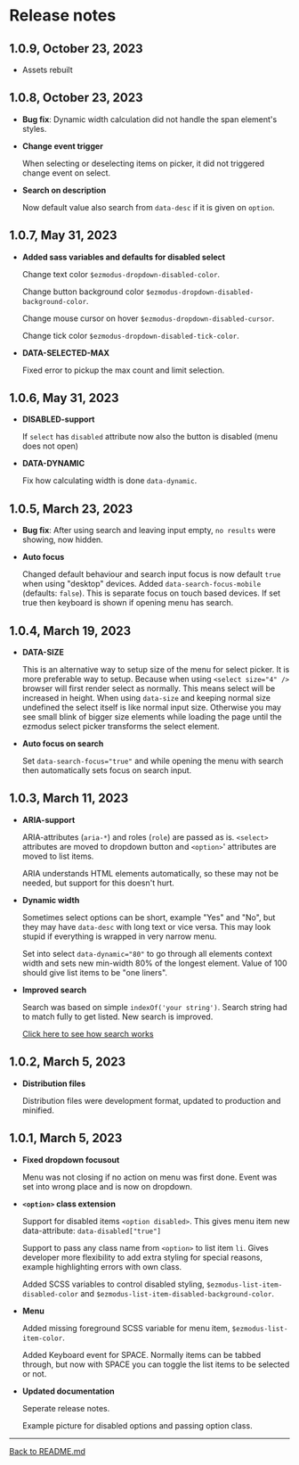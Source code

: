 # Release notes

## 1.0.9, October 23, 2023

- Assets rebuilt

## 1.0.8, October 23, 2023

- **Bug fix**: Dynamic width calculation did not handle the span element's styles.

- **Change event trigger**

    When selecting or deselecting items on picker, it did not triggered change event on select.

- **Search on description**

    Now default value also search from `data-desc` if it is given on `option`.

## 1.0.7, May 31, 2023

- **Added sass variables and defaults for disabled select**

    Change text color `$ezmodus-dropdown-disabled-color`.

    Change button background color `$ezmodus-dropdown-disabled-background-color`.

    Change mouse cursor on hover `$ezmodus-dropdown-disabled-cursor`.

    Change tick color `$ezmodus-dropdown-disabled-tick-color`.

- **DATA-SELECTED-MAX**

    Fixed error to pickup the max count and limit selection.

## 1.0.6, May 31, 2023

- **DISABLED-support**

    If `select` has `disabled` attribute now also the button is disabled (menu does not open)

- **DATA-DYNAMIC**

    Fix how calculating width is done `data-dynamic`.

## 1.0.5, March 23, 2023

- **Bug fix**: After using search and leaving input empty, `no results` were showing, now hidden.

- **Auto focus**

    Changed default behaviour and search input focus is now default `true` when using "desktop" devices.
    Added `data-search-focus-mobile` (defaults: `false`). This is separate focus on touch based devices. If set true then keyboard is shown if opening menu has search.

## 1.0.4, March 19, 2023

- **DATA-SIZE**

    This is an alternative way to setup size of the menu for select picker. It is more preferable way to setup. Because when using `<select size="4" />` browser will first render select as normally. This means select will be increased in height. When using `data-size` and keeping normal size undefined the select itself is like normal input size. Otherwise you may see small blink of bigger size elements while loading the page until the ezmodus select picker transforms the select element.

- **Auto focus on search**

    Set `data-search-focus="true"` and while opening the menu with search then automatically sets focus on search input.

## 1.0.3, March 11, 2023

- **ARIA-support**

    ARIA-attributes (`aria-*`) and roles (`role`) are passed as is. `<select>` attributes are moved to dropdown button and `<option>`' attributes are moved to list items.

    ARIA understands HTML elements automatically, so these may not be needed, but support for this doesn't hurt.

- **Dynamic width**

    Sometimes select options can be short, example "Yes" and "No", but they may have `data-desc` with long text or vice versa. This may look stupid if everything is wrapped in very narrow menu.

    Set into select `data-dynamic="80"` to go through all elements context width and sets new min-width 80% of the longest element. Value of 100 should give list items to be "one liners".

- **Improved search**

    Search was based on simple `indexOf('your string')`. Search string had to match fully to get listed. New search is improved.

    [Click here to see how search works](search.md)

## 1.0.2, March 5, 2023

- **Distribution files**

    Distribution files were development format, updated to production and minified.

## 1.0.1, March 5, 2023

- **Fixed dropdown focusout**

    Menu was not closing if no action on menu was first done. Event was set into wrong place and is now on dropdown.

- **`<option>` class extension**

    Support for disabled items `<option disabled>`. This gives menu item new data-attribute: `data-disabled["true"]`

    Support to pass any class name from `<option>` to list item `li`. Gives developer more flexibility to add extra styling for special reasons, example highlighting errors with own class.

    Added SCSS variables to control disabled styling, `$ezmodus-list-item-disabled-color` and `$ezmodus-list-item-disabled-background-color`.

- **Menu**

    Added missing foreground SCSS variable for menu item, `$ezmodus-list-item-color`.

    Added Keyboard event for SPACE. Normally items can be tabbed through, but now with SPACE you can toggle the list items to be selected or not.


- **Updated documentation**

    Seperate release notes.

    Example picture for disabled options and passing option class.

---

[Back to README.md](../README.md)
